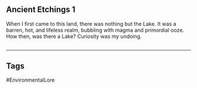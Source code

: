 ## Ancient Etchings 1
When I first came to this land, there was nothing but the Lake. It was a barren, hot, and lifeless realm, bubbling with magma and primordial ooze. How then, was there a Lake? Curiosity was my undoing.

##
---
## Tags
#EnvironmentalLore 